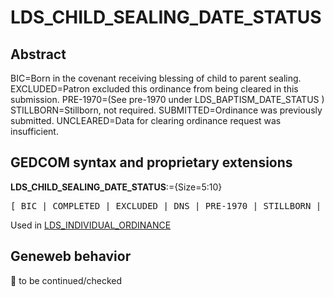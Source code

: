 ﻿<!-- licence GPL V2, cf https://github.com/TitiFix/geneweb -->
# LDS_CHILD_SEALING_DATE_STATUS
## Abstract
BIC=Born in the covenant receiving blessing of child to parent sealing.
EXCLUDED=Patron excluded this ordinance from being cleared in this submission.
PRE-1970=(See pre-1970 under LDS_BAPTISM_DATE_STATUS )
STILLBORN=Stillborn, not required.
SUBMITTED=Ordinance was previously submitted.
UNCLEARED=Data for clearing ordinance request was insufficient.


## GEDCOM syntax and proprietary extensions

**LDS_CHILD_SEALING_DATE_STATUS**:={Size=5:10}
<pre>
[ BIC | COMPLETED | EXCLUDED | DNS | PRE-1970 | STILLBORN | SUBMITTED | UNCLEARED ]
</pre>
Used in <a href=Ged.LDS_INDIVIDUAL_ORDINANCE.md>LDS_INDIVIDUAL_ORDINANCE</a><br />


## Geneweb behavior



🚧 to be continued/checked


